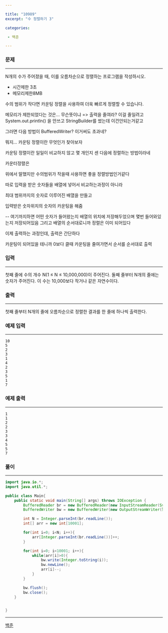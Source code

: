 ```yaml
---

title: "10989"
excerpt: "수 정렬하기 3"

categories:

 - 백준 

---
```


### 문제

---

N개의 수가 주어졌을 때, 이를 오름차순으로 정렬하는 프로그램을 작성하시오.

+ 시간제한 3초
+ 메모리제한8MB

수의 범위가 작다면 카운팅 정렬을 사용하여 더욱 빠르게 정렬할 수 있습니다.



메모리가 제한되었다는 것은...  무슨뜻이냐 => 출력을 줄여라? 이걸 줄일려고 System.out.println() 을 안쓰고 StringBuilder를 썼는데 이건안되는거같고

그러면 다음 방법이 BufferedWriter? 이거써도 초과네?



뭐지...  카운팅 정렬이란 무엇인가 찾아보자

카운팅 정렬이란 일일이 비교하지 않고 몇 개인지 센 다음에 정렬하는 방법이라네



카운터정렬은

위에서 말했지만 수의범위가 작을때 사용하면 좋을 정렬방법인거같다

따로 입력을 받은 숫자들을 배열에 넣어서 비교하는과정이 아니라 

최대 범위까지의 숫자로 이루어진 배열을 만들고

입력받은 숫자위치의 숫자의 카운팅을 해줌

-- 여기까지하면 어떤 숫자가 들어왔는지 배열의 위치에 저장해두었으며 몇번 들어와있는지 저장되어있음 그리고 배열의 순서대로니까 정렬은 이미 되어있다



이제 출력하는 과정인데, 출력은 간단하다 

카운팅이 되어있을 테니까 0보다 클때 카운팅을 줄여가면서 순서를 순서대로 출력







### 입력

---

첫째 줄에 수의 개수 N(1 ≤ N ≤ 10,000,000)이 주어진다. 둘째 줄부터 N개의 줄에는 숫자가 주어진다. 이 수는 10,000보다 작거나 같은 자연수이다.






### 출력

---

첫째 줄부터 N개의 줄에 오름차순으로 정렬한 결과를 한 줄에 하나씩 출력한다.





### 예제 입력

---

```
10
5
2
3
1
4
2
3
5
1
7
```



### 예제 출력

---

```
1
1
2
2
3
3
4
5
5
7
```







### 풀이

---

```java
import java.io.*;
import java.util.*;

public class Main{
    public static void main(String[] args) throws IOException {
        BufferedReader br = new BufferedReader(new InputStreamReader(System.in));
        BufferedWriter bw = new BufferedWriter(new OutputStreamWriter(System.out));

        int N = Integer.parseInt(br.readLine());
        int[] arr = new int[10001];

        for(int i=0; i<N; i++){
            arr[Integer.parseInt(br.readLine())]++;
        }

        for(int i=0; i<10001; i++){
            while(arr[i]>0){
                bw.write(Integer.toString(i));
                bw.newLine();
                arr[i]--;
            }
        }

        bw.flush();
        bw.close();
    }


}
```











---

[백준](https://www.acmicpc.net/problem/10989)



